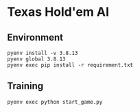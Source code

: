 # Texas Hold'em AI
## Environment
```shell
pyenv install -v 3.8.13
pyenv global 3.8.13
pyenv exec pip install -r requirement.txt
```
## Training
```shell
pyenv exec python start_game.py
```
